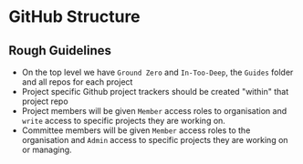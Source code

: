 # GitHub Structure

## Rough Guidelines

- On the top level we have `Ground Zero` and `In-Too-Deep`, the `Guides` folder and all repos for each project
- Project specific Github project trackers should be created "within" that project repo
- Project members will be given `Member` access roles to organisation and `write` access to specific projects they are working on.
- Committee members will be given `Member` access roles to the organisation and `Admin` access to specific projects they are working on or managing.
